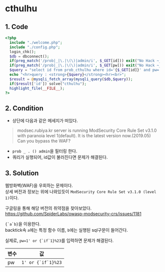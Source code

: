 # cthulhu

## 1. Code
```php
<?php
  include "./welcome.php";
  include "./config.php";
  login_chk();
  $db = dbconnect();
  if(preg_match('/prob|_|\.|\(\)|admin/i', $_GET[id])) exit("No Hack ~_~");
  if(preg_match('/prob|_|\.|\(\)|admin/i', $_GET[pw])) exit("No Hack ~_~");
  $query = "select id from prob_cthulhu where id='{$_GET[id]}' and pw='{$_GET[pw]}'";
  echo "<hr>query : <strong>{$query}</strong><hr><br>";
  $result = @mysqli_fetch_array(mysqli_query($db,$query));
  if($result['id']) solve("cthulhu");
  highlight_file(__FILE__);
?>
```

## 2. Condition
- 상단에 다음과 같은 메세지가 떠있다.   
>    modsec.rubiya.kr server is running ModSecurity Core Rule Set v3.1.0 with paranoia level 1(default).
It is the latest version now.(2019.05)
Can you bypass the WAF?
- `prob _ . () admin`을 필터링 한다.   
- 쿼리가 실행되어, id값이 불러진다면 문제가 해결된다.   

## 3. Solution   

웹방화벽(WAF)을 우회하는 문제이다.   
상세 버전과 정보는 위에 나와있듯이 `ModSecurity Core Rule Set v3.1.0 (level 1)`이다.   

구글링을 통해 해당 버전의 취약점을 찾아보았다.   
https://github.com/SpiderLabs/owasp-modsecurity-crs/issues/1181   

``{`a`b}``을 이용한다.   
backtick속 `a`에는 특정 함수 이름, `b`에는 실행된 sql구문이 들어간다.   

실제로, ``pw=1' or {`if`1}%23``를 입력하면 문제가 해결된다.   

변수 | 값
---|---
pw | ``1' or {`if`1}%23``